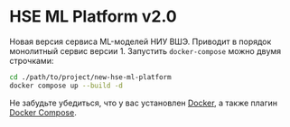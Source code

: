 # HSE ML Platform v2.0

Новая версия сервиса ML-моделей НИУ ВШЭ. Приводит в порядок монолитный сервис версии 1. Запустить `docker-compose` можно двумя строчками:

```bash
cd ./path/to/project/new-hse-ml-platform
docker compose up --build -d
```

Не забудьте убедиться, что у вас установлен [Docker](https://docs.docker.com/engine/install/), а также плагин [Docker Compose](https://docs.docker.com/compose/install/).
